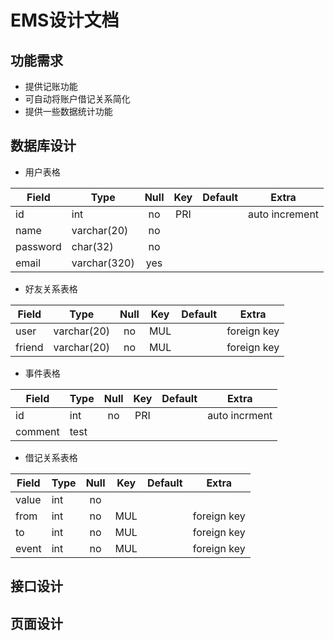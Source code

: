 # EMS设计文档

## 功能需求
- 提供记账功能
- 可自动将账户借记关系简化
- 提供一些数据统计功能

## 数据库设计
- 用户表格

| Field | Type | Null | Key | Default | Extra |
| --- | --- | :---: | :---: | --- | :---: |
| id | int | no | PRI | | auto increment |
| name | varchar(20) | no | | | |
| password | char(32) | no | | | |
| email | varchar(320) | yes | | | |

- 好友关系表格

| Field | Type | Null | Key | Default | Extra |
| --- | --- | :---: | :---: | --- | :---: |
| user | varchar(20) | no | MUL | | foreign key |
| friend | varchar(20) | no | MUL | | foreign key |

- 事件表格

| Field | Type | Null | Key | Default | Extra |
| --- | --- | :---: | :---: | --- | :---: |
| id | int | no | PRI | | auto incrment |
| comment | test | | | | |


- 借记关系表格

| Field | Type | Null | Key | Default | Extra |
| --- | --- | :---: | :---: | --- | :---: |
| value | int | no | | | |
| from | int | no | MUL | | foreign key |
| to | int | no | MUL | | foreign key |
| event | int | no | MUL | | foreign key | 

## 接口设计

## 页面设计

